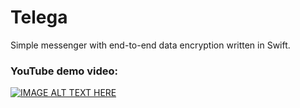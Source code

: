 # Telega
Simple messenger with end-to-end data encryption written in Swift.
  
  ### YouTube demo video:  
  [![IMAGE ALT TEXT HERE](https://github.com/rkyslyy/Telega/blob/master/media/thumbnail.png)](https://youtu.be/f0sdVdeqR8E)  
